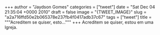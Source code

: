 
+++
author = "Jaydson Gomes"
categories = ["tweet"]
date = "Sat Dec 04 21:35:04 +0000 2010"
draft = false
image = "{TWEET_IMAGE}"
slug = "a2a716ffd50e2b065378e237fb4f0417adb37c67"
tags = ["tweet"]
title = """Acreditem se quiser, esto..."""
+++
Acreditem se quiser, estou  em uma Igreja.

